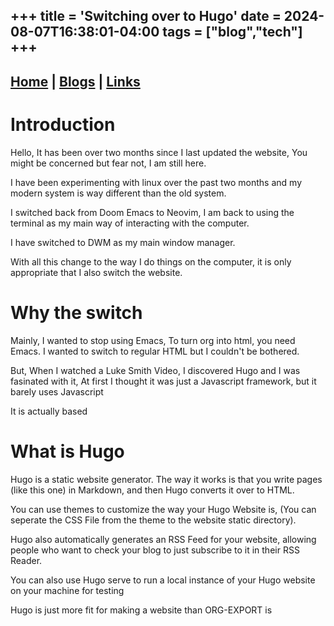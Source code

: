 +++
title = 'Switching over to Hugo'
date = 2024-08-07T16:38:01-04:00
tags = ["blog","tech"]
+++
---
[Home](/) | [Blogs](/blogs) | [Links](/misc/links)
---

# Introduction

Hello, It has been over two months since I last updated the website, You might be concerned but fear not, I am still here.

I have been experimenting with linux over the past two months and my modern system is way different than the old system.

I switched back from Doom Emacs to Neovim, I am back to using the terminal as my main way of interacting with the computer.

I have switched to DWM as my main window manager.

With all this change to the way I do things on the computer, it is only appropriate that I also switch the website.

# Why the switch

Mainly, I wanted to stop using Emacs, To turn org into html, you need Emacs. I wanted to switch to regular HTML but I couldn't be bothered.

But, When I watched a Luke Smith Video, I discovered Hugo and I was fasinated with it, At first I thought it was just a Javascript framework, but it barely uses Javascript

It is actually based

# What is Hugo

Hugo is a static website generator. The way it works is that you write pages (like this one) in Markdown, and then Hugo converts it over to HTML.

You can use themes to customize the way your Hugo Website is, (You can seperate the CSS File from the theme to the website static directory).

Hugo also automatically generates an RSS Feed for your website, allowing people who want to check your blog to just subscribe to it in their RSS Reader.

You can also use Hugo serve to run a local instance of your Hugo website on your machine for testing

Hugo is just more fit for making a website than ORG-EXPORT is
